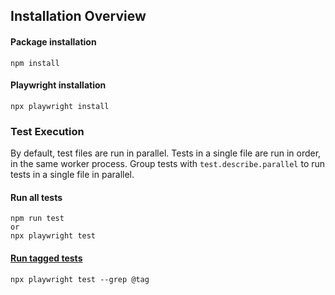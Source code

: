 ## Installation Overview

#### Package installation

    npm install

#### Playwright installation

    npx playwright install

### Test Execution

By default, test files are run in parallel. Tests in a single file are run in order, in the same worker process. Group tests with `test.describe.parallel` to run tests in a single file in parallel.

#### **Run all tests**

    npm run test
    or
    npx playwright test

#### [**Run tagged tests**](https://playwright.dev/docs/test-annotations#tag-tests)

    npx playwright test --grep @tag
